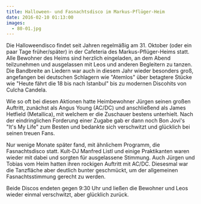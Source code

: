 ```yaml
---
title: Halloween- und Fasnachtsdisco im Markus-Pflüger-Heim
date: 2016-02-10 01:13:00
images:
  - 80-01.jpg
---
```


Die Halloweendisco findet seit Jahren regelmäßig am 31. Oktober (oder ein paar Tage früher/später) in der Cafeteria des Markus-Pflüger-Heims statt. Alle Bewohner des Heims sind herzlich eingeladen, an dem Abend teilzunehmen und ausgelassen mit Leos und anderen Begleitern zu tanzen. Die Bandbreite an Liedern war auch in diesem Jahr wieder besonders groß, angefangen bei deutschen Schlagern wie "Atemlos" über betagtere Stücke wie "Heute fährt die 18 bis nach Istanbul" bis zu modernen Discohits von Culcha Candela.

Wie so oft bei diesen Aktionen hatte Heimbewohner Jürgen seinen großen Auftritt, zunächst als Angus Young (AC/DC) und anschließend als James Hetfield (Metallica), mit welchem er die Zuschauer bestens unterhielt. Nach der eindringlichen Forderung einer Zugabe gab er dann noch Bon Jovi's "It's My Life" zum Besten und bedankte sich verschwitzt und glücklich bei seinen treuen Fans.

Nur wenige Monate später fand, mit ähnlichem Programm, die Fasnachtsdisco statt. Kult-DJ Manfred Listl und einige Praktikanten waren wieder mit dabei und sorgten für ausgelassene Stimmung. Auch Jürgen und Tobias vom Heim hatten ihren rockigen Auftritt mit AC/DC. Diesesmal war die Tanzfläche aber deutlich bunter geschmückt, um der allgemeinen Fasnachtsstimmung gerecht zu werden.

Beide Discos endeten gegen 9:30 Uhr und ließen die Bewohner und Leos wieder einmal verschwitzt, aber glücklich zurück.
